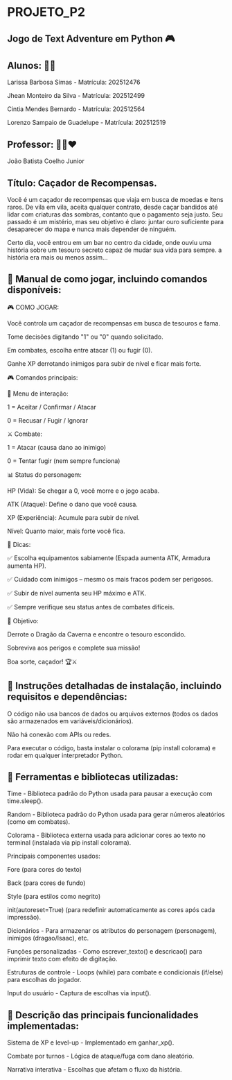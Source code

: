 # PROJETO_P2
## Jogo de Text Adventure em Python 🎮 

## Alunos: 👩‍🎓

Larissa Barbosa Simas - Matrícula: 202512476

Jhean Monteiro da Silva - Matrícula: 202512499

Cintia Mendes Bernardo - Matrícula: 202512564

Lorenzo Sampaio de Guadelupe - Matrícula: 202512519

## Professor: 👨‍🏫❤️

João Batista Coelho Junior

## Título: Caçador de Recompensas.

Você é um caçador de recompensas que viaja em busca de moedas e itens raros.
De vila em vila, aceita qualquer contrato, desde caçar bandidos até lidar com criaturas das sombras, contanto que o pagamento seja justo. Seu passado é um mistério, mas seu objetivo é claro: juntar ouro suficiente para desaparecer do mapa e nunca mais depender de ninguém.

Certo dia, você entrou em um bar no centro da cidade, onde ouviu uma história sobre um tesouro secreto capaz de mudar sua vida para sempre. a história era mais ou menos assim...

## 📜 Manual de como jogar, incluindo comandos disponíveis:

🎮 COMO JOGAR:

Você controla um caçador de recompensas em busca de tesouros e fama.

Tome decisões digitando "1" ou "0" quando solicitado.

Em combates, escolha entre atacar (1) ou fugir (0).

Ganhe XP derrotando inimigos para subir de nível e ficar mais forte.

🎮 Comandos principais:

📜 Menu de interação:

1 = Aceitar / Confirmar / Atacar

0 = Recusar / Fugir / Ignorar

⚔️ Combate:

1 = Atacar (causa dano ao inimigo)

0 = Tentar fugir (nem sempre funciona)

📊 Status do personagem: 

HP (Vida): Se chegar a 0, você morre e o jogo acaba.

ATK (Ataque): Define o dano que você causa.

XP (Experiência): Acumule para subir de nível.

Nível: Quanto maior, mais forte você fica.

🌟 Dicas: 

✅ Escolha equipamentos sabiamente (Espada aumenta ATK, Armadura aumenta HP).

✅ Cuidado com inimigos – mesmo os mais fracos podem ser perigosos.

✅ Subir de nível aumenta seu HP máximo e ATK.

✅ Sempre verifique seu status antes de combates difíceis.

🎯 Objetivo: 

Derrote o Dragão da Caverna e encontre o tesouro escondido.

Sobreviva aos perigos e complete sua missão!

Boa sorte, caçador! 🏆⚔️

## 📜 Instruções detalhadas de instalação, incluindo requisitos e dependências: 

O código não usa bancos de dados ou arquivos externos (todos os dados são armazenados em variáveis/dicionários).

Não há conexão com APIs ou redes.

Para executar o código, basta instalar o colorama (pip install colorama) e rodar em qualquer interpretador Python.

## 📜 Ferramentas e bibliotecas utilizadas: 
Time - Biblioteca padrão do Python usada para pausar a execução com time.sleep().

Random - Biblioteca padrão do Python usada para gerar números aleatórios (como em combates).

Colorama - Biblioteca externa usada para adicionar cores ao texto no terminal (instalada via pip install colorama).

Principais componentes usados:

Fore (para cores do texto)

Back (para cores de fundo)

Style (para estilos como negrito)

init(autoreset=True) (para redefinir automaticamente as cores após cada impressão).

Dicionários - Para armazenar os atributos do personagem (personagem), inimigos (dragao/Isaac), etc.

Funções personalizadas - Como escrever_texto() e descricao() para imprimir texto com efeito de digitação.

Estruturas de controle - Loops (while) para combate e condicionais (if/else) para escolhas do jogador.

Input do usuário - Captura de escolhas via input().

## 📜 Descrição das principais funcionalidades implementadas: 
Sistema de XP e level-up - Implementado em ganhar_xp().

Combate por turnos - Lógica de ataque/fuga com dano aleatório.

Narrativa interativa - Escolhas que afetam o fluxo da história.

